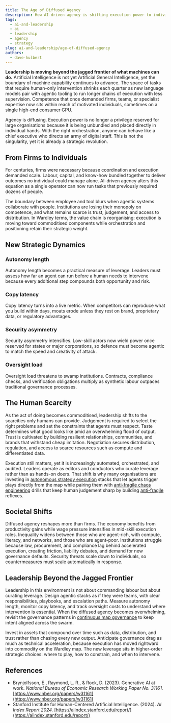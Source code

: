 ```yaml
---
title: The Age of Diffused Agency
description: How AI-driven agency is shifting execution power to individuals and redefining leadership priorities.
tags:
  - ai-and-leadership
  - ai
  - leadership
  - agency
  - strategy
slug: ai-and-leadership/age-of-diffused-agency
authors:
  - dave-hulbert
---
```


**Leadership is moving beyond the jagged frontier of what machines can do.** Artificial Intelligence is not yet Artificial General Intelligence, yet the boundary of machine capability continues to advance. The space of tasks that require human-only intervention shrinks each quarter as new language models pair with agentic tooling to run longer chains of execution with less supervision. Competence that once demanded firms, teams, or specialist expertise now sits within reach of motivated individuals, sometimes on a single high-end consumer GPU.

Agency is diffusing. Execution power is no longer a privilege reserved for large organisations because it is being unbundled and placed directly in individual hands. With the right orchestration, anyone can behave like a chief executive who directs an army of digital staff. This is not the singularity, yet it is already a strategic revolution.

<!-- truncate -->

## From Firms to Individuals

For centuries, firms were necessary because coordination and execution demanded scale. Labour, capital, and know-how bundled together to deliver outcomes no individual could manage alone. AI-driven agency alters this equation as a single operator can now run tasks that previously required dozens of people.

The boundary between employee and tool blurs when agentic systems collaborate with people. Institutions are losing their monopoly on competence, and what remains scarce is trust, judgement, and access to distribution. In Wardley terms, the value chain is reorganising: execution is moving toward commoditised components while orchestration and positioning retain their strategic weight.

## New Strategic Dynamics

### Autonomy length

Autonomy length becomes a practical measure of leverage. Leaders must assess how far an agent can run before a human needs to intervene because every additional step compounds both opportunity and risk.

### Copy latency

Copy latency turns into a live metric. When competitors can reproduce what you build within days, moats erode unless they rest on brand, proprietary data, or regulatory advantages.

### Security asymmetry

Security asymmetry intensifies. Low-skill actors now wield power once reserved for states or major corporations, so defence must become agentic to match the speed and creativity of attack.

### Oversight load

Oversight load threatens to swamp institutions. Contracts, compliance checks, and verification obligations multiply as synthetic labour outpaces traditional governance processes.

## The Human Scarcity

As the act of doing becomes commoditised, leadership shifts to the scarcities only humans can provide. Judgement is required to select the right problems and set the constraints that agents must respect. Taste determines what good looks like amid an overwhelming flood of output. Trust is cultivated by building resilient relationships, communities, and brands that withstand cheap imitation. Negotiation secures distribution, regulation, and access to scarce resources such as compute and differentiated data.

Execution still matters, yet it is increasingly automated, orchestrated, and audited. Leaders operate as editors and conductors who curate leverage rather than as hands-on doers. That shift is why many organisations are investing in [autonomous strategy execution](/blog/ai-and-leadership/autonomous-strategy-execution) stacks that let agents trigger plays directly from the map while pairing them with [anti-fragile chaos engineering](/blog/ai-and-leadership/anti-fragile-chaos-engineering) drills that keep human judgement sharp by building [anti-fragile](/terms/anti-fragile) reflexes.

## Societal Shifts

Diffused agency reshapes more than firms. The economy benefits from productivity gains while wage pressure intensifies in mid-skill execution roles. Inequality widens between those who are agent-rich, with compute, literacy, and networks, and those who are agent-poor. Institutions struggle because law, procurement, and compliance lag behind accelerated execution, creating friction, liability debates, and demand for new governance defaults. Security threats scale down to individuals, so countermeasures must scale automatically in response.

## Leadership Beyond the Jagged Frontier

Leadership in this environment is not about commanding labour but about curating leverage. Design agentic stacks as if they were teams, with clear responsibilities, playbooks, and escalation paths. Measure autonomy length, monitor copy latency, and track oversight costs to understand where intervention is essential. When the diffused agency becomes overwhelming, revisit the governance patterns in [continuous map governance](/blog/ai-and-leadership/continuous-map-governance) to keep intent aligned across the swarm.

Invest in assets that compound over time such as data, distribution, and trust rather than chasing every new output. Anticipate governance drag as much as technical acceleration, because execution has moved rightward into commodity on the Wardley map. The new leverage sits in higher-order strategic choices: where to play, how to constrain, and when to intervene.

## References

- Brynjolfsson, E., Raymond, L. R., & Rock, D. (2023). Generative AI at work. *National Bureau of Economic Research Working Paper No. 31161.* [https://www.nber.org/papers/w31161](https://www.nber.org/papers/w31161)
- Stanford Institute for Human-Centered Artificial Intelligence. (2024). *AI Index Report 2024.* [https://aiindex.stanford.edu/report/](https://aiindex.stanford.edu/report/)
